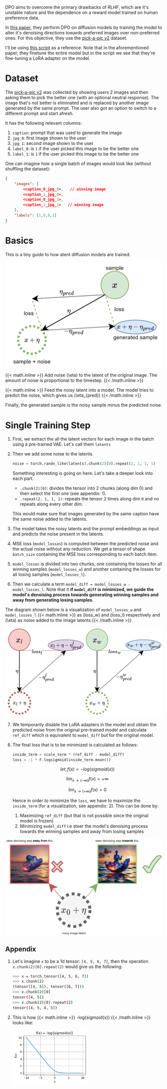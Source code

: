 DPO aims to overcome the primary drawbacks of RLHF, which are it's unstable nature and the dependence on a reward model trained on human preference data.

In [this paper](https://arxiv.org/abs/2311.12908), they perform DPO on diffusion models by training the model to alter it's denoising directions towards preferred images over non-preferred ones. For this objective, they use the [pick-a-pic v2](https://huggingface.co/datasets/yuvalkirstain/pickapic_v2/viewer/default/train) dataset.


I'll be using [this script](https://github.com/huggingface/diffusers/blob/main/examples/research_projects/diffusion_dpo/train_diffusion_dpo_sdxl.py) as a reference. Note that in the aforementioned paper, they finetune the entire model but in the script we see that they're fine-tuning a LoRA adapter on the model.

# Dataset

The  [pick-a-pic v2](https://huggingface.co/datasets/yuvalkirstain/pickapic_v2/viewer/default/train) was collected by showing users 2 images and then asking them to pick the better one (with an optional neutral response). The image that's not better is eliminated and is replaced by another image generated by the same prompt. The user also got an option to switch to a different prompt and start afresh.

It has the following relevant columns:

1. `caption`: prompt that was used to generate the image
2. `jpg_0`: first image shown to the user
3. `jpg_1`: second image shown to the user
4. `label_0`: is `1` if the user picked this image to be the better one
5. `label_1`: is `1` if the user picked this image to be the better one

One can imagine how a single batch of images would look like (without shuffling the dataset):

```json
{
    "images": [
        <caption_0_jpg_0>,   // winning image
        <caption_1_jpg_0>,
        <caption_0_jpg_1>,
        <caption_1_jpg_1>   // winning image
    ],
    "labels": [1,0,0,1]
}
```

# Basics

This is a tiny guide to how atent diffusion models are trained.

![Diffusion Breakdown](https://github.com/Mayukhdeb/notes/blob/master/content/images/2024-01-16-direct-preference-optimization/difusion_training_objective.png?raw=true)

{{< math.inline >}}
Add noise \(\eta\) to the latent of the original image. The amount of noise is proportional to the timestep.
{{< /math.inline >}}

{{< math.inline >}}
Feed the noisy latent into a model. The model tries to predict the noise, which gives us \(\eta_{pred}\)
{{< /math.inline >}}

Finally, the generated sample is the noisy sample minus the predicted noise.


# Single Training Step

1. First, we extract the all the latent vectors for each image in the batch using a pre-trained VAE. Let's call them `latents`
2. Then we add some noise to the latents.

    ```python
    noise = torch.randn_like(latents).chunk(2)[0].repeat(2, 1, 1, 1)
    ```
    Something interesting is going on here. Let's take a deeper look into each part.

    - `.chunk(2)[0]`: divides the tensor into 2 chunks (along dim 0) and then select the first one (see appendix: 1).
    - `.repeat(2, 1, 1, 1)`: repeats the tensor 2 times along dim `0` and no repeats along every other dim.

    This would make sure that images generated by the same caption have the same noise added to the latents.

3. The model takes the noisy latents and the prompt embeddings as input and predicts the noise present in the latents.

4. MSE loss (`model_losses`) is computed between the predicted noise and the actual noise without any reduction. We get a tensor of shape `batch_size` containing the MSE loss corresponding to each batch item.

5. `model_losses` is divided into two chunks, one containing the losses for all winning samples (`model_losses_w`) and another containing the losses for all losing samples (`model_losses_l`).

6. Then we calculate a term `model_diff = model_losses_w - model_losses_l`. Note that it **if `model_diff` is minimized, we guide the model's denoising process towards generating winning samples and away from generating losing samples**.


The diagram shown below is a visualization of `model_losses_w` and `model_losses_l` {{< math.inline >}}
 as \(loss_w\) and \(loss_l\) respectively and \(\eta\) as noise added to the image latents.{{< /math.inline >}}

![Diffusion Breakdown](https://github.com/Mayukhdeb/notes/blob/master/content/images/2024-01-16-direct-preference-optimization/winning_and_losing_sample_losses.png?raw=true)

7. We temporarily disable the LoRA adapters in the model and obtain the predicted noise from the original pre-trained model and calculate `ref_diff` which is equivalent to `model_diff` but for the original model.

8. The final loss that is to be minimized is calculated as follows:

    ```python
    inside_term = scale_term * (ref_diff - model_diff)
    loss = -1 * F.logsigmoid(inside_term.mean())
    ```

    $$
    let, f(x) = -log(sigmoid(x))
    $$

    $$
    \lim_{{x \to (-\infty)}} f(x) = +\infty
    $$

    $$
    \lim_{{x \to (+\infty)}} f(x) = 0
    $$

    Hence in order to mimimize the `loss`, we have to maximize the `inside_term` (for a visualization, see appendix: 2). This can be done by:
    1. Maximizing `ref_diff` (but that is not possible since the original model is frozen)
    2. Minimizing  `model_diff` i.e steer the model's denoising process towards the winning samples and away from losing samples

![Diffusion Breakdown](https://github.com/Mayukhdeb/notes/blob/master/content/images/2024-01-16-direct-preference-optimization/summary.png?raw=true)

## Appendix

1. Let's imagine `x` to be a 1d tensor: `[4, 5, 6, 7]`, then the operation `x.chunk(2)[0].repeat(2)` would give us the following:

    ```bash
    >>> x = torch.tensor([4, 5, 6, 7])
    >>> x.chunk(2)
    (tensor([4, 5]), tensor([6, 7]))
    >>> x.chunk(2)[0]
    tensor([4, 5])
    >>> x.chunk(2)[0].repeat(2)
    tensor([4, 5, 4, 5])
    ```

2. This is how {{< math.inline >}} -log(sigmoid(x)) {{< /math.inline >}} looks like:

    <img src = "https://github.com/Mayukhdeb/notes/blob/master/content/images/2024-01-16-direct-preference-optimization/minus_log_sigmoid.png?raw=true" width = "50%">